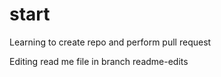 # start
Learning to create repo and perform pull request

Editing read me file in branch readme-edits

